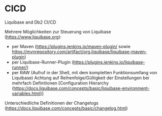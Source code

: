 # CICD
Liquibase and Db2 CI/CD

Mehrere Möglichkeiten zur Steuerung von Liquibase (https://www.liquibase.org):
- per Maven (https://plugins.jenkins.io/maven-plugin/ sowie https://mvnrepository.com/artifact/org.liquibase/liquibase-maven-plugin)
- per Liquibase-Runner-Plugin (https://plugins.jenkins.io/liquibase-runner/)
- per RAW (Aufruf in der Shell, mit dem kompletten Funktionsumfang von Liquibase)
Achtung auf Reihenfolge/Gültigkeit der Einstellungen bei mehrfach Definitionen [Configuration Hierarchy (https://docs.liquibase.com/concepts/basic/liquibase-environment-variables.html)]

Unterschiedliche Definitionen der Changelogs (https://docs.liquibase.com/concepts/basic/changelog.html)